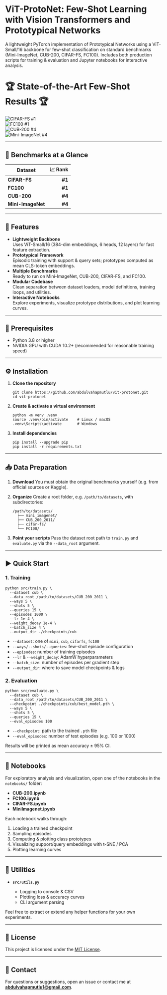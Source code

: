 # ViT-ProtoNet: Few-Shot Learning with Vision Transformers and Prototypical Networks 

A lightweight PyTorch implementation of Prototypical Networks using a ViT-Small/16 backbone for few-shot classification on standard benchmarks (Mini-ImageNet, CUB-200, CIFAR-FS, FC100). Includes both production scripts for training & evaluation and Jupyter notebooks for interactive analysis.

<!-- 🚀 PERFORMANCE HIGHLIGHTS 🚀 -->

# 🏆 State-of-the-Art Few-Shot Results 🏆

![CIFAR-FS #1](https://img.shields.io/badge/CIFAR--FS-%231-brightgreen?style=for-the-badge)  
![FC100 #1](https://img.shields.io/badge/FC100-%231-brightgreen?style=for-the-badge)  
![CUB-200 #4](https://img.shields.io/badge/CUB--200-%234-yellow?style=for-the-badge)  
![Mini-ImageNet #4](https://img.shields.io/badge/Mini--ImageNet-%234-yellow?style=for-the-badge)

---

## 🎯 Benchmarks at a Glance

| Dataset           | 📈 Rank |
| ----------------- | ------: |
| **CIFAR-FS**      | **#1**  |
| **FC100**         | **#1**  |
| **CUB-200**       | **#4**  |
| **Mini-ImageNet** | **#4**  |

---

## 🚀 Features

- **Lightweight Backbone**  
  Uses ViT-Small/16 (384-dim embeddings, 6 heads, 12 layers) for fast feature extraction.
- **Prototypical Framework**  
  Episodic training with support & query sets; prototypes computed as mean CLS-token embeddings.
- **Multiple Benchmarks**  
  Ready to run on Mini-ImageNet, CUB-200, CIFAR-FS, and FC100.
- **Modular Codebase**  
  Clean separation between dataset loaders, model definitions, training loops, and utilities.
- **Interactive Notebooks**  
  Explore experiments, visualize prototype distributions, and plot learning curves.

---

## 📝 Prerequisites

- Python 3.8 or higher  
- NVIDIA GPU with CUDA 10.2+ (recommended for reasonable training speed)

---

## ⚙️ Installation

1. **Clone the repository**  
   ```
   git clone https://github.com/abdulvahapmutlu/vit-protonet.git
   cd vit-protonet
   ```

2. **Create & activate a virtual environment**

   ```
   python -m venv .venv
   source .venv/bin/activate    # Linux / macOS
   .venv\Scripts\activate       # Windows
   ```

3. **Install dependencies**

   ```
   pip install --upgrade pip
   pip install -r requirements.txt
   ```

---

## 📥 Data Preparation

1. **Download**
   You must obtain the original benchmarks yourself (e.g. from official sources or Kaggle).
2. **Organize**
   Create a root folder, e.g. `/path/to/datasets`, with subdirectories:

   ```
   /path/to/datasets/
     ├── mini_imagenet/
     ├── CUB_200_2011/
     ├── cifar-fs/
     └── FC100/
   ```
3. **Point your scripts**
   Pass the dataset root path to `train.py` and `evaluate.py` via the `--data_root` argument.

---

## ▶️ Quick Start

### 1. Training

```
python src/train.py \
  --dataset cub \
  --data_root /path/to/datasets/CUB_200_2011 \
  --ways 5 \
  --shots 5 \
  --queries 15 \
  --episodes 1000 \
  --lr 1e-4 \
  --weight_decay 1e-4 \
  --batch_size 4 \
  --output_dir ./checkpoints/cub
```

* `--dataset`: one of `mini`, `cub`, `cifarfs`, `fc100`
* `--ways/--shots/--queries`: few-shot episode configuration
* `--episodes`: number of training episodes
* `--lr` & `--weight_decay`: AdamW hyperparameters
* `--batch_size`: number of episodes per gradient step
* `--output_dir`: where to save model checkpoints & logs

### 2. Evaluation

```
python src/evaluate.py \
  --dataset cub \
  --data_root /path/to/datasets/CUB_200_2011 \
  --checkpoint ./checkpoints/cub/best_model.pth \
  --ways 5 \
  --shots 5 \
  --queries 15 \
  --eval_episodes 100
```

* `--checkpoint`: path to the trained `.pth` file
* `--eval_episodes`: number of test episodes (e.g. 100 or 1000)

Results will be printed as mean accuracy ± 95% CI.

---

## 📒 Notebooks

For exploratory analysis and visualization, open one of the notebooks in the `notebooks/` folder:

* **CUB-200.ipynb**
* **FC100.ipynb**
* **CIFAR-FS.ipynb**
* **MiniImagenet.ipynb**

Each notebook walks through:

1. Loading a trained checkpoint
2. Sampling episodes
3. Computing & plotting class prototypes
4. Visualizing support/query embeddings with t-SNE / PCA
5. Plotting learning curves

---

## 🔧 Utilities

* **`src/utils.py`**

  * Logging to console & CSV
  * Plotting loss & accuracy curves
  * CLI argument parsing

Feel free to extract or extend any helper functions for your own experiments.

---


## 📄 License

This project is licensed under the [MIT License](LICENSE).

---

## 📧 Contact

For questions or suggestions, open an issue or contact me at **[abdulvahapmutlu1@gmail.com](mailto:abdulvahapmutlu1@gmail.com)**.


